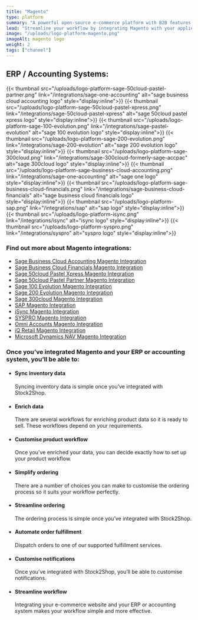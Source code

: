 ```yaml
---
title: "Magento"
type: platform
summary: "A powerful open-source e-commerce platform with B2B features scaled for complex data."
lead: "Streamline your workflow by integrating Magento with your applications."
image: "/uploads/logo-platform-magento.png"
imageAlt: magento logo
weight: 2
tags: ["channel"]
---
```


## ERP / Accounting Systems:
{{< thumbnail src="/uploads/logo-platform-sage-50cloud-pastel-partner.png" link="/integrations/sage-one-accounting" alt="sage business cloud accounting logo" style="display:inline">}}
{{< thumbnail src="/uploads/logo-platform-sage-50cloud-pastel-xpress.png" link="/integrations/sage-50cloud-pastel-xpress" alt="sage 50cloud pastel xpress logo" style="display:inline">}}
{{< thumbnail src="/uploads/logo-platform-sage-100-evolution.png" link="/integrations/sage-pastel-evolution" alt="sage 100 evolution logo" style="display:inline">}}
{{< thumbnail src="/uploads/logo-platform-sage-200-evolution.png" link="/integrations/sage-200-evolution" alt="sage 200 evolution logo" style="display:inline">}}
{{< thumbnail src="/uploads/logo-platform-sage-300cloud.png" link="/integrations/sage-300cloud-formerly-sage-accpac" alt="sage 300cloud logo" style="display:inline">}}
{{< thumbnail src="/uploads/logo-platform-sage-business-cloud-accounting.png" link="/integrations/sage-one-accounting" alt="sage one logo" style="display:inline">}}
{{< thumbnail src="/uploads/logo-platform-sage-business-cloud-financials.png" link="/integrations/sage-business-cloud-financials" alt="sage business cloud financials logo" style="display:inline">}}
{{< thumbnail src="/uploads/logo-platform-sap.png" link="/integrations/sap" alt="sap logo" style="display:inline">}}
{{< thumbnail src="/uploads/logo-platform-isync.png" link="/integrations/isync" alt="isync logo" style="display:inline">}}
{{< thumbnail src="/uploads/logo-platform-syspro.png" link="/integrations/syspro" alt="syspro logo" style="display:inline">}}

### Find out more about Magento integrations:

- [Sage Business Cloud Accounting Magento Integration](/integrations/sage-one-magento/ "Sage Business Cloud Accounting (formerly Sage One) Magento Integration")
- [Sage Business Cloud Financials Magento Integration](/integrations/sage-business-cloud-financials-magento/ "Sage Business Cloud Financials (formerly Sage live) Magento Integration")
- [Sage 50cloud Pastel Xpress Magento Integration](/integrations/sage-50cloud-pastel-xpress-magento-integration/ "Sage 50cloud Pastel Xpress Magento Integration")
- [Sage 50cloud Pastel Partner Magento Integration](/integrations/sage-pastel-partner-magento/ "Sage 50cloud Pastel Partner(formerly Sage Pastel Partner) Magento Integration")
- [Sage 100 Evolution Magento Integration](/integrations/sage-evolution-magento/ "Sage 100 Evolution  Magento Integration")
- [Sage 200 Evolution Magento Integration](/integrations/sage-200-evolution-magento-integration/ "Sage 200 Evolution Magento Integration")
- [Sage 300cloud Magento Integration](/integrations/sage-300cloud-magento-integration/ "Sage 300cloud Magento Integration")
- [SAP Magento Integration](/integrations/sap-magento/ "SAP Magento Integration")
- [iSync Magento Integration](/integrations/isync-magento/ "iSync Magento Integration")
- [SYSPRO Magento Integration](/integrations/syspro-magento/ "SYSPRO Magento Integration")
- [Omni Accounts Magento Integration](/integrations/omni-accounts-magento/ "Omni Accounts Magento Integration")
- [iQ Retail Magento Integration](/integrations/iq-retail-magento-integration/ "iQ Retail Magento Integration")
- [Microsoft Dynamics NAV Magento Integration](/integrations/ms-navision-magento-integration/ "Microsoft Dynamics NAV Magento Integration")

### Once you’ve integrated Magento and your ERP or accounting system, you’ll be able to:

*   #### Sync inventory data
    
    Syncing inventory data is simple once you’ve integrated with Stock2Shop.
*   #### Enrich data
    
    There are several workflows for enriching product data so it is ready to sell. These workflows depend on your requirements.
*   #### Customise product workflow
    
    Once you’ve enriched your data, you can decide exactly how to set up your product workflow.
*   #### Simplify ordering
    
    There are a number of choices you can make to customise the ordering process so it suits your workflow perfectly.
*   #### Streamline ordering
    
    The ordering process is simple once you’ve integrated with Stock2Shop.
*   #### Automate order fulfillment
    
    Dispatch orders to one of our supported fulfillment services.
*   #### Customise notifications
    
    Once you’ve integrated with Stock2Shop, you’ll be able to customise notifications.
*   #### Streamline workflow
    
    Integrating your e-commerce website and your ERP or accounting system makes your workflow simple and more effective.